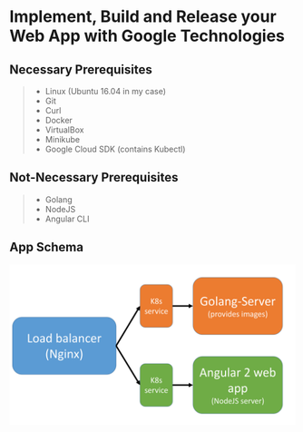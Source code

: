 Implement, Build and Release your Web App with Google Technologies
===================
 
 
## Necessary Prerequisites 
>- Linux (Ubuntu 16.04 in my  case)
>- Git
>- Curl
>- Docker
>- VirtualBox
>- Minikube
>- Google Cloud SDK (contains Kubectl)


## Not-Necessary Prerequisites 
>- Golang
>- NodeJS
>- Angular CLI


## App Schema
![Schema](https://github.com/kafkapre/tech-edu-webapp-google-technologies/blob/master/schema.png?raw=true)
